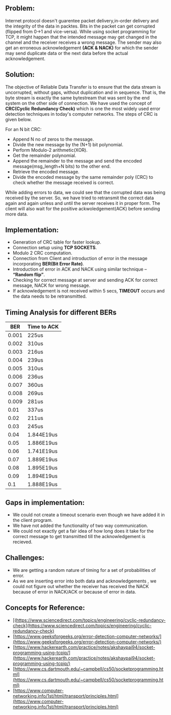## Problem:

Internet protocol doesn't guarentee packet delivery,in-order delivery and the integrity of the data in packtes. 
Bits in the packet can get corrupted (flipped from 0->1 and vice-versa). While using socket programming for TCP, 
it might happen that the intended message may get changed in the channel and the receiver receives a wrong message.
The sender may also get an erroneous acknowledgement **(ACK & NACK)** for which the sender may send duplicate data or 
the next data before the actual acknowledgement.

## Solution: 

The objective of Reliable Data Transfer is to ensure that the data stream is uncorrupted, without gaps, without 
duplication and in sequence. That is, the byte stream is exactly the same bytestream that was sent by the end 
system on the other side of connection. We have used the concept of **CRC(Cyclic Redundancy Check)** which is one
the most widely used error detection techniques in today's computer networks. The steps of CRC is given below.

For an N bit CRC:
* Append  N no of zeros to the message.
* Divide the new message by the (N+1) bit polynomial.
* Perform Modulo-2 arithmetic(XOR).
* Get the remainder polynomial.
* Append  the remainder to the message and send the encoded message(msg_length+N bits) to the other end.
* Retrieve the encoded message.
* Divide the encoded message by the same remainder poly (CRC) to check whether the message received is correct.

While adding errors to data, we could see that the corrupted data was being received by the server. So, we have
tried to retransmit the correct data again and again unless and until the server receives it in proper form. 
The client will also wait for the positive ackwoledgement(ACK) before sending more data. 

## Implementation:

* Generation of CRC table for faster lookup.
* Connection setup using **TCP SOCKETS**.
* Modulo 2 CRC computation.
* Connection from Client and introduction of error in the message incorporating **BER(Bit Error Rate)**.
* Introduction of error in ACK and NACK using similar technique – **“Random flip”**.
* Checking for correct message at server and sending ACK for correct message, NACK for wrong message.
* If acknowledgement is not received within 5 secs, **TIMEOUT** occurs and the data needs to be retransmitted.

## Timing Analysis for different BERs

|     **BER**    |     **Time to ACK**       |
---------------- | --------------------------
|      0.001     |         225us             |
|      0.002     |         310us             |    
|      0.003     |         216us             |  
|      0.004     |         239us             |
|      0.005     |         310us             |    
|      0.006     |         236us             |  
|      0.007     |         360us             |
|      0.008     |         269us             |    
|      0.009     |         281us             |  
|      0.01      |         337us             |
|      0.02      |         211us             |    
|      0.03      |         245us             |  
|      0.04      |         1.844E19us        |
|      0.05      |         1.886E19us        |    
|      0.06      |         1.741E19us        |  
|      0.07      |         1.889E19us        |
|      0.08      |         1.895E19us        |    
|      0.09      |         1.894E19us        |  
|      0.1       |         1.888E19us        | 
   

## Gaps in implementation:

* We could not create a timeout scenario even though we have added it in the client program.
* We have not added the functionality of two way communication.
* We could not exactly get a fair idea of how long does it take for the correct message to get transmitted
  till the acknowledgement is recieved.

## Challenges:

* We are getting a random nature of timing for a set of probabilities of error.
* As we are inserting error into both data and acknowledgements , we could not figure out 
  whether the receiver has received the NACK because of error in NACK/ACK or because of error in data.
  
## Concepts for Reference:

* [(https://www.sciencedirect.com/topics/engineering/cyclic-redundancy-check](https://www.sciencedirect.com/topics/engineering/cyclic-redundancy-check)
* [https://www.geeksforgeeks.org/error-detection-computer-networks/](https://www.geeksforgeeks.org/error-detection-computer-networks/)
* [https://www.hackerearth.com/practice/notes/akshaypai94/socket-programming-using-tcpip/](https://www.hackerearth.com/practice/notes/akshaypai94/socket-programming-using-tcpip/)
* [https://www.cs.dartmouth.edu/~campbell/cs50/socketprogramming.html](https://www.cs.dartmouth.edu/~campbell/cs50/socketprogramming.html)
* [https://www.computer-networking.info/1st/html/transport/principles.html](https://www.computer-networking.info/1st/html/transport/principles.html)








